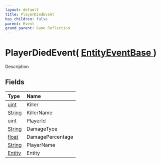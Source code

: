 ```yaml
---
layout: default
title: PlayerDiedEvent
has_children: false
parent: Event
grand_parent: Game Reflection
---
```

# PlayerDiedEvent( [ EntityEventBase ](/docs/game-reflection/events/entity_event_base) )
Description 

## Fields

| Type | Name |
|:-------------|:--------------|
| [uint](/docs/game-reflection/components/uint) | Killer |
| [String](/docs/game-reflection/components/string) | KillerName |
| [uint](/docs/game-reflection/components/uint) | PlayerId |
| [String](/docs/game-reflection/components/string) | DamageType |
| [float](/docs/game-reflection/components/float) | DamagePercentage |
| [String](/docs/game-reflection/components/string) | PlayerName |
| [Entity](/docs/game-reflection/classes/entity) | Entity |


